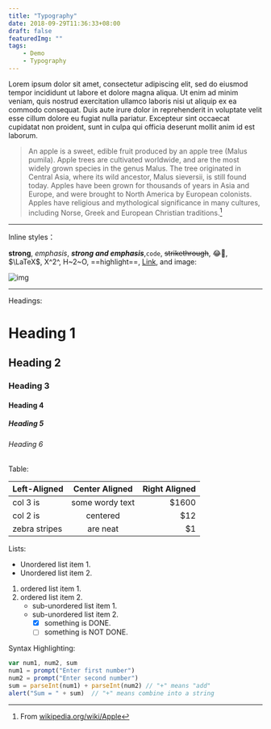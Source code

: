 ```yaml
---
title: "Typography"
date: 2018-09-29T11:36:33+08:00
draft: false
featuredImg: ""
tags:
    - Demo
    - Typography
---
```


Lorem ipsum dolor sit amet, consectetur adipiscing elit, sed do eiusmod tempor
incididunt ut labore et dolore magna aliqua. Ut enim ad minim veniam, quis
nostrud exercitation ullamco laboris nisi ut aliquip ex ea commodo consequat.
Duis aute irure dolor in reprehenderit in voluptate velit esse cillum dolore eu
fugiat nulla pariatur. Excepteur sint occaecat cupidatat non proident, sunt in
culpa qui officia deserunt mollit anim id est laborum.

> An apple is a sweet, edible fruit produced by an apple tree (Malus pumila).
Apple trees are cultivated worldwide, and are the most widely grown species in
the genus Malus. The tree originated in Central Asia, where its wild ancestor,
Malus sieversii, is still found today. Apples have been grown for thousands of
years in Asia and Europe, and were brought to North America by European
colonists. Apples have religious and mythological significance in many cultures,
including Norse, Greek and European Christian traditions.[^1]

---

Inline styles：

**strong**, *emphasis*, ***strong and emphasis***,`code`, ~~strikethrough~~,
:joy:🤣, $\LaTeX$, X^2^, H~2~O, ==highlight==, [Link](https://example.com), and
image:

![img](https://picsum.photos/600/400/?random)

---

Headings:

# Heading 1

## Heading 2

### Heading 3

#### Heading 4

##### Heading 5

###### Heading 6

Table:

| Left-Aligned  | Center Aligned  | Right Aligned |
| :------------ | :-------------: | ------------: |
| col 3 is      | some wordy text |         $1600 |
| col 2 is      |    centered     |           $12 |
| zebra stripes |    are neat     |            $1 |

Lists:

* Unordered list item 1.
* Unordered list item 2.

1. ordered list item 1.
2. ordered list item 2.
    * sub-unordered list item 1.
    * sub-unordered list item 2.
        * [x] something is DONE.
        * [ ] something is NOT DONE.

Syntax Highlighting:

```javascript
var num1, num2, sum
num1 = prompt("Enter first number")
num2 = prompt("Enter second number")
sum = parseInt(num1) + parseInt(num2) // "+" means "add"
alert("Sum = " + sum)  // "+" means combine into a string
```

[^1]: From [wikipedia.org/wiki/Apple](https://en.wikipedia.org/wiki/Apple)
